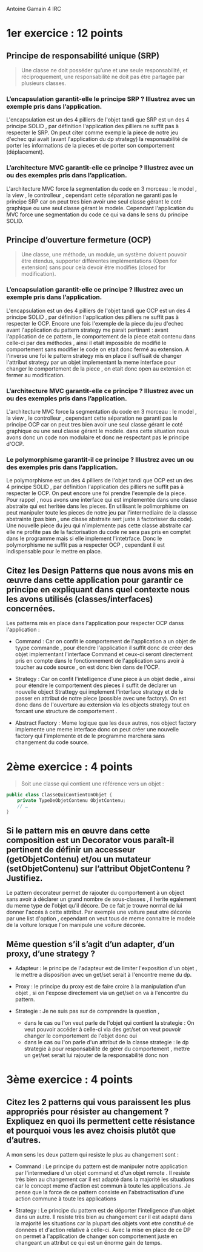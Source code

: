 Antoine Gamain 4 IRC

# 1er exercice : 12 points

## Principe de responsabilité unique (SRP)

> Une classe ne doit posséder qu’une et une seule responsabilité, et réciproquement, une responsabilité ne doit pas être partagée par plusieurs classes.

### L’encapsulation garantit-elle le principe SRP ? Illustrez avec un exemple pris dans l’application.

L'encapsulation est un des 4 pilliers de l'objet tandi que SRP est un des 4 principe SOLID , par définition l'application des pilliers ne suffit pas à respecter le SRP. On peut citer comme exemple la piece de notre jeu d'echec qui avait (avant l'application du dp strategy) la responsabilité de porter les  informations de la pieces et de porter son comportement (déplacement).

### L’architecture MVC garantit-elle ce principe ? Illustrez avec un ou des exemples pris dans l’application.

L'architecture MVC force la segmentation du code en 3 morceau : le model , la view , le controlleur , cependant cette séparation ne garanti pas le principe SRP car on peut tres bien avoir une seul classe gérant le coté graphique ou une seul classe gérant le modele. Cependant l'application du MVC force une segmentation du code ce qui va dans le sens du principe SOLID.

## Principe d’ouverture fermeture (OCP)

> Une classe, une méthode, un module, un système doivent pouvoir être étendus, supporter différentes implémentations (Open for extension) sans pour cela devoir être modifiés (closed for modification).

### L’encapsulation garantit-elle ce principe ? Illustrez avec un exemple pris dans l’application.

L'encapsulation est un des 4 pilliers de l'objet tandi que OCP est un des 4 principe SOLID , par définition l'application des pilliers ne suffit pas à respecter le OCP. Encore une fois l'exemple de la piece du jeu d'echec avant l'application du pattern strategy me parait pertinant : avant l'application de ce pattern , le comportement de la piece etait contenu dans celle-ci par des méthodes , ainsi il etait impossible de modifié le comportement sans modifier le code on etait donc fermé au extension. A l'inverse une foi le pattern strategy mis en place il suffisait de changer l'attribut strategy par un objet implementant la meme interface pour changer le comportement de la piece , on etait donc open au extension et fermer au modification.

### L’architecture MVC garantit-elle ce principe ? Illustrez avec un ou des exemples pris dans l’application.

L'architecture MVC force la segmentation du code en 3 morceau : le model , la view , le controlleur , cependant cette séparation ne garanti pas le principe OCP car on peut tres bien avoir une seul classe gérant le coté graphique ou une seul classe gérant le modele. dans cette situation nous avons donc un code non modulaire et donc ne respectant pas le principe d'OCP.

### Le polymorphisme garantit-il ce principe ? Illustrez avec un ou des exemples pris dans l’application.

Le polymorphisme est un des 4 pilliers de l'objet tandi que OCP est un des 4 principe SOLID , par définition l'application des pilliers ne suffit pas à respecter le OCP. On peut encore une foi prendre l'exemple de la piece. Pour rappel , nous avons une interface qui est implementée dans une classe abstraite qui est heritée dans les pieces. En utilisant le polimorphisme on peut manipuler toute les pieces de notre jeu par l'intermediaire de la classse abstrainte (pas bien , une classe abstraite sert juste à factorisser du code). Une nouvelle piece du jeu qui n'implemente pas cette classe abstraite car elle ne profite pas de la factorisation du code ne sera pas pris en comptet dans le programme mais si elle implement l'intetrface. Donc le polymorphisme ne suffit pas a respecter OCP , cependant il est indispensable pour le mettre en place.

## Citez les Design Patterns que nous avons mis en œuvre dans cette application pour garantir ce principe en expliquant dans quel contexte nous les avons utilisés (classes/interfaces) concernées. 

Les patterns mis en place dans l'application pour respecter OCP danss l'application :

* Command : Car on confit le comportement de l'application a un objet de tyype commande , pour étendre l'application il suffit donc de créer des objet implementant l'interface Command et ceux-ci seront directement pris en compte dans le fonctionnement de l'application sans avoir à toucher au code source , on est donc bien dans de l'OCP.

* Strategy : Car on confit l'intelligence d'une piece à un objet dedié , ainsi pour étendre le comportement des pieces il suffit de déclarer un nouvelle object Strattegy qui implement l'interface strategy et de le passer en attribut de notre piece (possible avec une factory). On est donc dans de l'ouverture au extension via les objects strategy tout en forcant  une structure de comportement . 

* Abstract Factory : Meme logique que les deux autres, nos object factory implemente une meme interface donc on peut créer une nouvelle factory qui l'implemente et de le programme marchera sans changement du code source.

# 2ème exercice : 4 points

> Soit une classe qui contient une référence vers un objet : 
```java
public class ClasseQuiContientUnObjet {
    private TypeDeObjetContenu ObjetContenu; 	 
    // … 
}
```
## Si le pattern mis en œuvre dans cette composition est un Decorator vous paraît-il pertinent de définir un accesseur (getObjetContenu) et/ou un mutateur (setObjetContenu) sur l’attribut ObjetContenu ? Justifiez. 

Le pattern decorateur permet de rajouter du comportement à un object sans avoir à déclarer un grand nombre de sous-classes , il herite egalement du meme type de l'objet qu'il décore. De ce fait je trouve normal de lui donner l'accés à cette attribut. Par exemple une voiture peut etre décorée par une list d'option , cependant on veut tous de meme connaitre le modele de la voiture lorsque l'on manipule une voiture décorée.

## Même question s’il s’agit d’un adapter, d’un proxy, d’une strategy ? 

* Adapteur : le principe de l'adapteur est de limiter l'exposition d'un objet , le mettre a disposition avec un get/set serait à l'encontre meme du dp.

* Proxy : le principe du proxy est de faire croire à la manipulation d'un objet , si on l'expose directement via un get/set on va à l'encontre du pattern.

* Strategie : Je ne suis pas sur de comprendre la question ,
    * dans le cas ou l'on veut parle de l'objet qui contient la strategie : On veut pouvoir accéder à celle-ci via des get/set on veut pouvoir changer le comportement de l'objet donc oui 
    * dans le cas ou l'on parle d'un attribut de la classe strategie : le dp strategie à pour responsabilité de gérer du comportement , mettre un get/set serait lui rajouter de la responsabilité donc non 

# 3ème exercice : 4 points

## Citez les 2 patterns qui vous paraissent les plus appropriés pour résister au changement ? Expliquez en quoi ils permettent cette résistance et pourquoi vous les avez choisis plutôt que d’autres. 

A mon sens les deux pattern qui resiste le plus au changement sont :

* Command : Le principe du pattern est de manipuler notre application par l'intermediare d'un objet command et d'un objet remote . Il resiste très bien au changement car il est adapté dans la majorité les situations car le concept meme d'action est commun à toute les applications. Je pense que la force de ce pattern consiste en l'abstractisation d'une action commune à toute les applications

* Strategy : Le principe du pattern est de déporter l'inteligence d'un objet dans un autre. Il resiste très bien au changement car il est adapté dans la majorité les situations car la plupart des objets vont etre constitué de données et d'action relative à celle-ci. Avec la mise en place de ce DP on permet à l'application de changer son comportement juste en changeant un attribut ce qui est un énorme gain de temps.